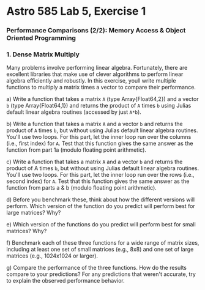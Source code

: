 # Astro 585 Lab 5, Exercise 1

### Performance Comparisons (2/2):  Memory Access & Object Oriented Programming

### 1.  Dense Matrix Multiply
Many problems involve performing linear algebra.  Fortunately, there are excellent libraries that make use of clever algorithms to perform linear algebra efficiently and robustly.  In this exercise, youll write multiple functions to multiply a matrix times a vector to compare their performance.  

a)  Write a function that takes a matrix `A` (type Array{Float64,2}) and a vector `b` (type Array{Float64,1}) and returns the product of `A` times `b` using Julias default linear algebra routines (accessed by just `A*b`). 

b) Write a function that takes a matrix `A` and a vector `b` and returns the product of `A` times `b`, but without using Julias default linear algebra routines.  You'll use two loops.  For this part, let the inner loop run over the columns (i.e., first index) for `A`.  Test that this function gives the same answer as the function from part 1a (modulo floating point arithmetic).

c) Write a function that takes a matrix `A` and a vector `b` and returns the product of A times `b`, but without using Julias default linear algebra routines.  You'll use two loops.  For this part, let the inner loop run over the rows (i.e., second index) for `A`.  Test that this function gives the same answer as the function from parts a & b (modulo floating point arithmetic).

d) Before you benchmark these, think about how the different versions will perform.  Which version of the function do you predict will perform best for large matrices?  Why?  

e) Which version of the functions do you predict will perform best for small matrices?  Why?

f)  Benchmark each of these three functions for a wide range of matrix sizes, including at least one set of small matrices (e.g., 8x8) and one set of large matrices (e.g., 1024x1024 or larger).   

g) Compare the performance of the three functions.  How do the results compare to your predictions?  For any predictions that weren't accurate, try to explain the observed performance behavior.  


